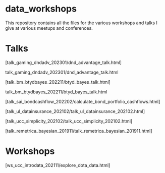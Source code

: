 data_workshops
==================

This repository contains all the files for the various workshops and talks I
give at various meetups and conferences.


# Talks

[talk_gaming_dndadv_202301/dnd_advantage_talk.html]

talk_gaming_dndadv_202301/dnd_advantage_talk.html

[talk_bm_btydbayes_202211/btyd_bayes_talk.html]

talk_bm_btydbayes_202211/btyd_bayes_talk.html

[talk_sai_bondcashflow_202202/calculate_bond_portfolio_cashflows.html]

[talk_ul_datainsurance_202102/talk_ul_datainsurance_202102.html]

[talk_ucc_simplicity_202102/talk_ucc_simplicity_202102.html]

[talk_remetrica_bayesian_201911/talk_remetrica_bayesian_201911.html]


# Workshops

[ws_ucc_introdata_202111/explore_dota_data.html]

